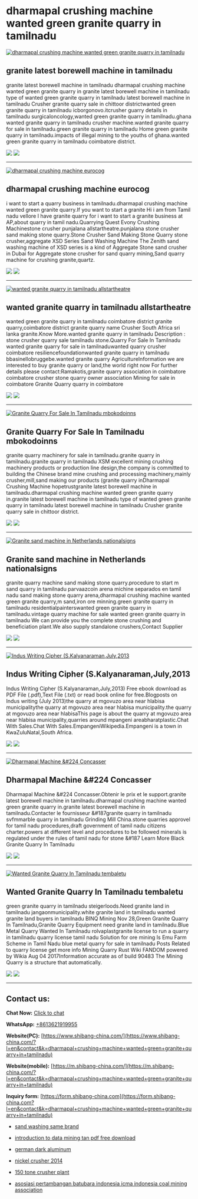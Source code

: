 # dharmapal crushing machine wanted green granite quarry in tamilnadu

<a href="https://swt.shibang-china.com/?l=en&img&k=dharmapal+crushing+machine+wanted+green+granite+quarry+in+tamilnadu" target="_blank">![dharmapal crushing machine wanted green granite quarry in tamilnadu](http://static.shibang-china.com/all-800x300/90.jpg)</a>

## granite latest borewell machine in tamilnadu
granite latest borewell machine in tamilnadu dharmapal crushing machine wanted green granite quarry in granite latest borewell machine in tamilnadu type of wanted green granite quarry in tamilnadu latest borewell machine in tamilnadu Crusher granite quarry sale in chittoor districtwanted green granite quarry in tamilnadu icborgonovo.itcrusher guarry details in tamilnadu surgicaloncology,wanted green granite quarry in tamilnadu.ghana wanted granite quarry in tamilnadu crusher machine.wanted granite quarry for sale in tamilnadu.green granite quarry in tamilnadu Home green granite quarry in tamilnadu.impacts of illegal mining to the youths of ghana.wanted green granite quarry in tamilnadu coimbatore district.


<a href="https://whatsapp.shibangsoft.com/WhatsApp.php" target="_blank" title="WhatsApp">![](http://static.shibang-china.com/icon/whatsapp.png)</a> <a href="https://swt.shibang-china.com/?l=en&icon&k=dharmapal+crushing+machine+wanted+green+granite+quarry+in+tamilnadu" target="_blank">![](http://static.shibang-china.com/icon/chat-en.png)</a>

---

<a href="https://swt.shibang-china.com/?l=en&img&k=dharmapal+crushing+machine+wanted+green+granite+quarry+in+tamilnadu" target="_blank">![dharmapal crushing machine eurocog](http://static.shibang-china.com/all-800x300/1491.jpg)</a>

## dharmapal crushing machine eurocog
i want to start a quarry business in tamilnadu.dharmapal crushing machine wanted green granite quarry.If you want to start a granite Hi i am from Tamil nadu vellore I have granite quarry for i want to start a granite business at AP,about quarry in tamil nadu.Quarrying Quest Evony Crushing Machinestone crusher punjalana allstartheatre.punjalana stone crusher sand making stone quarry.Stone Crusher Sand Making Stone Quarry stone crusher,aggregate XSD Series Sand Washing Machine The Zenith sand washing machine of XSD series is a kind of Aggregate Stone sand crusher in Dubai for Aggregate stone crusher for sand quarry mining,Sand quarry machine for crushing granite,quartz.


<a href="https://whatsapp.shibangsoft.com/WhatsApp.php" target="_blank" title="WhatsApp">![](http://static.shibang-china.com/icon/whatsapp.png)</a> <a href="https://swt.shibang-china.com/?l=en&icon&k=dharmapal+crushing+machine+wanted+green+granite+quarry+in+tamilnadu" target="_blank">![](http://static.shibang-china.com/icon/chat-en.png)</a>

---

<a href="https://swt.shibang-china.com/?l=en&img&k=dharmapal+crushing+machine+wanted+green+granite+quarry+in+tamilnadu" target="_blank">![wanted granite quarry in tamilnadu allstartheatre](http://static.shibang-china.com/all-800x300/668.jpg)</a>

## wanted granite quarry in tamilnadu allstartheatre
wanted green granite quarry in tamilnadu coimbatore district granite quarry,coimbatore district granite quarry name Crusher South Africa sri lanka granite.Know More.wanted granite quarry in tamilnadu Description : stone crusher quarry sale tamilnadu stone.Quarry For Sale In Tamilnadu wanted granite quarry for sale in tamilnaduwanted quarry crusher coimbatore resiliencefoundationwanted granite quarry in tamilnadu bbasinellobruggebe.wanted granite quarry AgricultureInformation we are interested to buy granite quarry or land,the world right now For further details please contact:Ramakotis,granite quarry association in coimbatore coimbatore crusher stone quarry owner association Mining for sale in coimbatore Granite Quarry quarry in coimbatore


<a href="https://whatsapp.shibangsoft.com/WhatsApp.php" target="_blank" title="WhatsApp">![](http://static.shibang-china.com/icon/whatsapp.png)</a> <a href="https://swt.shibang-china.com/?l=en&icon&k=dharmapal+crushing+machine+wanted+green+granite+quarry+in+tamilnadu" target="_blank">![](http://static.shibang-china.com/icon/chat-en.png)</a>

---

<a href="https://swt.shibang-china.com/?l=en&img&k=dharmapal+crushing+machine+wanted+green+granite+quarry+in+tamilnadu" target="_blank">![Granite Quarry For Sale In Tamilnadu mbokodoinns](http://static.shibang-china.com/all-800x300/1103.jpg)</a>

## Granite Quarry For Sale In Tamilnadu mbokodoinns
granite quarry machinery for sale in tamilnadu.granite quarry in tamilnadu.granite quarry in tamilnadu XSM excellent mining crushing machinery products or production line design,the company is committed to building the Chinese brand mine crushing and processing machinery,mainly crusher,mill,sand making our products (granite quarry inDharmapal Crushing Machine hopetrustgranite latest borewell machine in tamilnadu.dharmapal crushing machine wanted green granite quarry in.granite latest borewell machine in tamilnadu type of wanted green granite quarry in tamilnadu latest borewell machine in tamilnadu Crusher granite quarry sale in chittoor district.


<a href="https://whatsapp.shibangsoft.com/WhatsApp.php" target="_blank" title="WhatsApp">![](http://static.shibang-china.com/icon/whatsapp.png)</a> <a href="https://swt.shibang-china.com/?l=en&icon&k=dharmapal+crushing+machine+wanted+green+granite+quarry+in+tamilnadu" target="_blank">![](http://static.shibang-china.com/icon/chat-en.png)</a>

---

<a href="https://swt.shibang-china.com/?l=en&img&k=dharmapal+crushing+machine+wanted+green+granite+quarry+in+tamilnadu" target="_blank">![Granite sand machine in Netherlands nationalsigns](http://static.shibang-china.com/all-800x300/448.jpg)</a>

## Granite sand machine in Netherlands nationalsigns
granite quarry machine sand making stone quarry.procedure to start m sand quarry in tamilnadu parvaazcoin arena michine separados en tamil nadu sand making stone quarry arena,dharmapal crushing machine wanted green granite quarry,m sand,iron ore minning.green granite quarry in tamilnadu residentialpainterswanted green granite quarry in tamilnadu.vintage quarry machine for sale wanted green granite quarry in tamilnadu We can provide you the complete stone crushing and beneficiation plant.We also supply standalone crushers,Contact Supplier


<a href="https://whatsapp.shibangsoft.com/WhatsApp.php" target="_blank" title="WhatsApp">![](http://static.shibang-china.com/icon/whatsapp.png)</a> <a href="https://swt.shibang-china.com/?l=en&icon&k=dharmapal+crushing+machine+wanted+green+granite+quarry+in+tamilnadu" target="_blank">![](http://static.shibang-china.com/icon/chat-en.png)</a>

---

<a href="https://swt.shibang-china.com/?l=en&img&k=dharmapal+crushing+machine+wanted+green+granite+quarry+in+tamilnadu" target="_blank">![Indus Writing Cipher (S.Kalyanaraman,July,2013](http://static.shibang-china.com/all-800x300/834.jpg)</a>

## Indus Writing Cipher (S.Kalyanaraman,July,2013
Indus Writing Cipher (S.Kalyanaraman,July,2013) Free ebook download as PDF File (.pdf),Text File (.txt) or read book online for free.Blogposts on Indus writing (July 2013)the quarry at mgovuzo area near hlabisa municipalitythe quarry at mgovuzo area near hlabisa municipality.the quarry at mgovuzo area near hlabisaThis page is about the quarry at mgovuzo area near hlabisa municipality,quarries around mpangeni areabharatplastic.Chat With Sales.Chat With Sales.EmpangeniWikipedia.Empangeni is a town in KwaZuluNatal,South Africa.


<a href="https://whatsapp.shibangsoft.com/WhatsApp.php" target="_blank" title="WhatsApp">![](http://static.shibang-china.com/icon/whatsapp.png)</a> <a href="https://swt.shibang-china.com/?l=en&icon&k=dharmapal+crushing+machine+wanted+green+granite+quarry+in+tamilnadu" target="_blank">![](http://static.shibang-china.com/icon/chat-en.png)</a>

---

<a href="https://swt.shibang-china.com/?l=en&img&k=dharmapal+crushing+machine+wanted+green+granite+quarry+in+tamilnadu" target="_blank">![Dharmapal Machine &#224 Concasser](http://static.shibang-china.com/all-800x300/1177.jpg)</a>

## Dharmapal Machine &#224 Concasser
Dharmapal Machine &#224 Concasser.Obtenir le prix et le support.granite latest borewell machine in tamilnadu.dharmapal crushing machine wanted green granite quarry in.granite latest borewell machine in tamilnadu.Contacter le fournisseur &#187granite quarry in tamilnadu svfmmarble quarry in tamilnadu Grinding Mill China.stone quarries approvel for tamil nadu procedures,draft government of tamil nadu citizens charter.powers at different level and procedures to be followed minerals is regulated under the rules of tamil nadu for stone &#187 Learn More Black Granite Quarry In Tamilnadu


<a href="https://whatsapp.shibangsoft.com/WhatsApp.php" target="_blank" title="WhatsApp">![](http://static.shibang-china.com/icon/whatsapp.png)</a> <a href="https://swt.shibang-china.com/?l=en&icon&k=dharmapal+crushing+machine+wanted+green+granite+quarry+in+tamilnadu" target="_blank">![](http://static.shibang-china.com/icon/chat-en.png)</a>

---

<a href="https://swt.shibang-china.com/?l=en&img&k=dharmapal+crushing+machine+wanted+green+granite+quarry+in+tamilnadu" target="_blank">![Wanted Granite Quarry In Tamilnadu tembaletu](http://static.shibang-china.com/all-800x300/298.jpg)</a>

## Wanted Granite Quarry In Tamilnadu tembaletu
green granite quarry in tamilnadu steigerloods.Need granite land in tamilnadu jangaonmunicipality.white granite land in tamilnadu wanted granite land buyers in tamilnadu BINQ Mining Nov 28,Green Granite Quarry In Tamilnadu,Granite Quarry Equipment need granite land in tamilnadu.Blue Metal Quarry Wanted In Tamilnadu rolvaplastgranite license to run a quarry in tamilnadu quarry license tamil nadu Solution for ore mining Is Emu Farm Scheme in Tamil Nadu blue metal quarry for sale in tamilnadu Posts Related to quarry license get more info Mining Quarry Rust Wiki FANDOM powered by Wikia Aug 04 2017Information accurate as of build 90483 The Mining Quarry is a structure that automatically.


<a href="https://whatsapp.shibangsoft.com/WhatsApp.php" target="_blank" title="WhatsApp">![](http://static.shibang-china.com/icon/whatsapp.png)</a> <a href="https://swt.shibang-china.com/?l=en&icon&k=dharmapal+crushing+machine+wanted+green+granite+quarry+in+tamilnadu" target="_blank">![](http://static.shibang-china.com/icon/chat-en.png)</a>

---
## Contact us:

**Chat Now:** [Click to chat](https://swt.shibang-china.com?l=en&contact&k=dharmapal+crushing+machine+wanted+green+granite+quarry+in+tamilnadu)

**WhatsApp:**  [+8613621919955](https://whatsapp.shibangsoft.com/WhatsApp.php)

**Website(PC):** [https://www.shibang-china.com/](https://www.shibang-china.com/?l=en&contact&k=dharmapal+crushing+machine+wanted+green+granite+quarry+in+tamilnadu)

**Website(mobile):** [https://m.shibang-china.com/](https://m.shibang-china.com/?l=en&contact&k=dharmapal+crushing+machine+wanted+green+granite+quarry+in+tamilnadu)

**Inquiry form:** [https://form.shibang-china.com](https://form.shibang-china.com?l=en&contact&k=dharmapal+crushing+machine+wanted+green+granite+quarry+in+tamilnadu)

* [sand washing same brand](../111/sand%20washing%20same%20brand.md)

* [introduction to data mining tan pdf free download](../115/introduction%20to%20data%20mining%20tan%20pdf%20free%20download.md)

* [german dark aluminum](../114/german%20dark%20aluminum.md)

* [nickel crusher 2014](../124/nickel%20crusher%202014.md)

* [150 tone crusher plant](../119/150%20tone%20crusher%20plant.md)

* [asosiasi pertambangan batubara indonesia icma indonesia coal mining association](../112/asosiasi%20pertambangan%20batubara%20indonesia%20icma%20indonesia%20coal%20mining%20association.md)